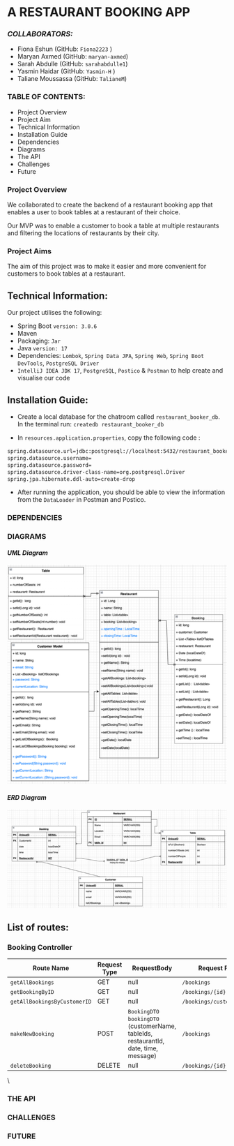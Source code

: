 # A RESTAURANT BOOKING APP

### <I>COLLABORATORS: </I>
* Fiona Eshun (GitHub: `Fiona2223` )
* Maryan Axmed (GitHub: `maryan-axmed`)
* Sarah Abdulle (GitHub: `sarahabdulle1`)
* Yasmin Haidar (GitHub: `Yasmin-H` )
* Taliane Moussassa (GitHub: `TalianeM`)

### TABLE OF CONTENTS:

* Project Overview
* Project Aim
* Technical Information
* Installation Guide
* Dependencies
* Diagrams
* The API
* Challenges
* Future

### Project Overview

We collaborated to create the backend of a restaurant booking app that enables a user to book tables at a restaurant of their choice.

Our MVP was to enable a customer to book a table at multiple restaurants and filtering the locations of restaurants by their city. 

### Project Aims

The aim of this project was to make it easier and more convenient for customers to book tables at a restaurant. 

## Technical Information:
Our project utilises the following:
* Spring Boot `version: 3.0.6`
* Maven
* Packaging: `Jar`
* Java `version: 17`
* Dependencies: `Lombok`, `Spring Data JPA`, `Spring Web`, `Spring Boot DevTools`, `PostgreSQL Driver`
* `IntelliJ IDEA JDK 17`, `PostgreSQL`, `Postico` & `Postman` to help create and visualise our code

## Installation Guide:
* Create a local database for the chatroom called `restaurant_booker_db`. In the terminal run: `createdb restaurant_booker_db`

* In `resources.application.properties`, copy the following code :
```
spring.datasource.url=jdbc:postgresql://localhost:5432/restaurant_booker_db
spring.datasource.username=
spring.datasource.password=
spring.datasource.driver-class-name=org.postgresql.Driver
spring.jpa.hibernate.ddl-auto=create-drop

```
* After running the application, you should be able to view the information from the `DataLoader` in Postman and Postico.

### DEPENDENCIES

### DIAGRAMS
#### <i> UML Diagram </i>
![UML Diagram](UML_Diagram.png)

#### <i> ERD Diagram </i>
![ERD Diagram](ERD_Diagram.png)

## List of routes:

### Booking Controller
| Route Name                   | Request Type | RequestBody                                                                         | Request Path              |
|------------------------------|--------------|-------------------------------------------------------------------------------------|---------------------------|
| `getAllBookings`             | GET          | null                                                                                | `/bookings`               |
| `getBookingByID`             | GET          | null                                                                                | `/bookings/{id}`          |
| `getAllBookingsByCustomerID` | GET          | null                                                                                | `/bookings/customer/{id}` |
| `makeNewBooking`             | POST         | `BookingDTO bookingDTO` (customerName, tableIds, restaurantId, date, time, message) | `/bookings`               |
| `deleteBooking`              | DELETE       | null                                                                                | `/bookings/{id}`          |
\

### THE API

### CHALLENGES

### FUTURE